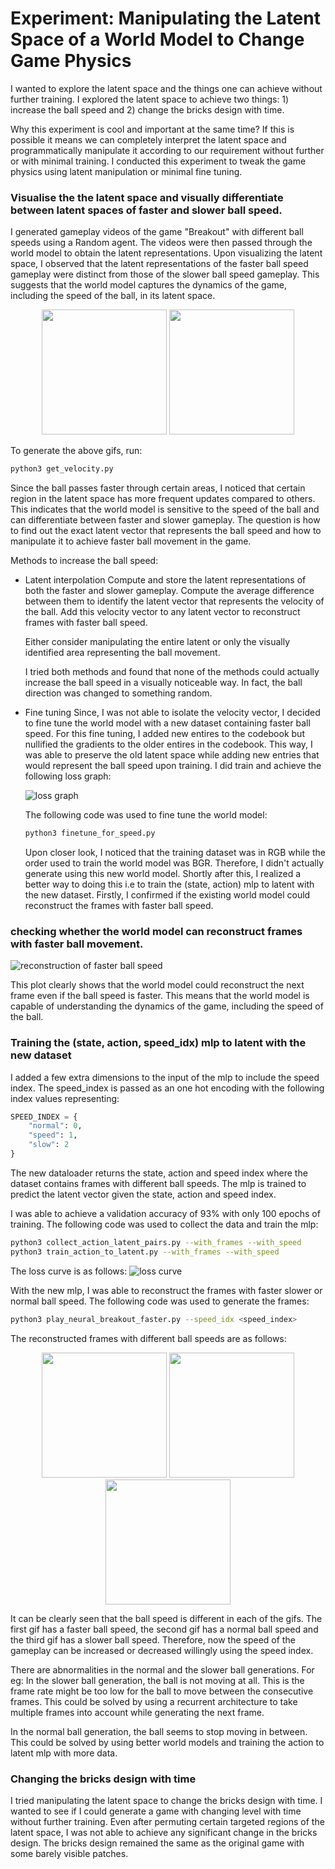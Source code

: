 # Experiment: Manipulating the Latent Space of a World Model to Change Game Physics

I wanted to explore the latent space and the things one can achieve without further training. I explored the latent space to achieve two things: 1) increase the ball speed and 2) change the bricks design with time.

Why this experiment is cool and important at the same time? If this is possible it means we can completely interpret the latent space and programmatically manipulate it according to our requirement without further or with minimal training. I conducted this experiment to tweak the game physics using latent manipulation or minimal fine tuning. 

### Visualise the the latent space and visually differentiate between latent spaces of faster and slower ball speed.

I generated gameplay videos of the game "Breakout" with different ball speeds using a Random agent. The videos were then passed through the world model to obtain the latent representations. Upon visualizing the latent space, I observed that the latent representations of the faster ball speed gameplay were distinct from those of the slower ball speed gameplay. This suggests that the world model captures the dynamics of the game, including the speed of the ball, in its latent space.

<div style="text-align: center;">
  <img src="outputs/breakout_fast.gif" width="200" />
  <img src="outputs/breakout_slow.gif" width="200" />
</div>

To generate the above gifs, run:
```bash
python3 get_velocity.py    
```

Since the ball passes faster through certain areas, I noticed that certain region in the latent space has more frequent updates compared to others. This indicates that the world model is sensitive to the speed of the ball and can differentiate between faster and slower gameplay. The question is how to find out the exact latent vector that represents the ball speed and how to manipulate it to achieve faster ball movement in the game.


Methods to increase the ball speed:
- Latent interpolation 
  Compute and store the latent representations of both the faster and slower gameplay.  Compute the average difference between them to identify the latent vector that represents the velocity of the ball. Add this velocity vector to any latent vector to reconstruct frames with faster ball speed. 

  Either consider manipulating the entire latent or only the visually identified area representing the ball movement. 

  I tried both methods and found that none of the methods could actually increase the ball speed in a visually noticeable way. In fact, the ball direction was changed to something random. 

- Fine tuning
  Since, I was not able to isolate the velocity vector, I decided to fine tune the world model with a new dataset containing faster ball speed. For this fine tuning, I added new entires to the codebook but nullified the gradients to the older entires in the codebook. This way, I was able to preserve the old latent space while adding new entries that would represent the ball speed upon training. I did train and achieve the following loss graph:

  ![loss graph](outputs/world_model_loss.png)

  The following code was used to fine tune the world model:
  ```bash
  python3 finetune_for_speed.py
  ```

  Upon closer look, I noticed that the training dataset was in RGB while the order used to train the world model was BGR. Therefore, I didn't actually generate using this new world model. Shortly after this, I realized a better way to doing this i.e to train the (state, action) mlp to latent with the new dataset. Firstly, I confirmed if the existing world model could reconstruct the frames with faster ball speed.

### checking whether the world model can reconstruct frames with faster ball movement.  

![reconstruction of faster ball speed](outputs/speed_recons.png)

This plot clearly shows that the world model could reconstruct the next frame even if the ball speed is faster. This means that the world model is capable of understanding the dynamics of the game, including the speed of the ball.

### Training the (state, action, speed_idx) mlp to latent with the new dataset
I added a few extra dimensions to the input of the mlp to include the speed index. The speed_index is passed as an one hot encoding with the following index values representing:

```python
SPEED_INDEX = {
    "normal": 0,
    "speed": 1,
    "slow": 2
}
```
The new dataloader returns the state, action and speed index where the dataset contains frames with different ball speeds. The mlp is trained to predict the latent vector given the state, action and speed index.

I was able to achieve a validation accuracy of 93% with only 100 epochs of training. The following code was used to collect the data and train the mlp:

```bash
python3 collect_action_latent_pairs.py --with_frames --with_speed
python3 train_action_to_latent.py --with_frames --with_speed
```

The loss curve is as follows:
![loss curve](outputs/state_speed_latent_mlp_loss.png)

With the new mlp, I was able to reconstruct the frames with faster slower or normal ball speed. The following code was used to generate the frames:

```bash
python3 play_neural_breakout_faster.py --speed_idx <speed_index>
```
The reconstructed frames with different ball speeds are as follows:
<div style="text-align: center;">
  <img src="outputs/neural_breakout_1748790155.gif" width="200" />
  <img src="outputs/neural_breakout_1748790238.gif" width="200" />
  <img src="outputs/neural_breakout_1748790353.gif" width="200" />
</div>

It can be clearly seen that the ball speed is different in each of the gifs. The first gif has a faster ball speed, the second gif has a normal ball speed and the third gif has a slower ball speed. Therefore, now the speed of the gameplay can be increased or decreased willingly using the speed index. 

There are abnormalities in the normal and the slower ball generations. For eg: In the slower ball generation, the ball is not moving at all. This is the frame rate might be too low for the ball to move between the consecutive frames. This could be solved by using a recurrent architecture to take multiple frames into account while generating the next frame. 

In the normal ball generation, the ball seems to stop moving in between. This could be solved by using better world models and training the action to latent mlp with more data.

### Changing the bricks design with time
I tried manipulating the latent space to change the bricks design with time. I wanted to see if I could generate a game with changing level with time without further training. Even after permuting certain targeted regions of the latent space, I was not able to achieve any significant change in the bricks design. The bricks design remained the same as the original game with some barely visible patches.